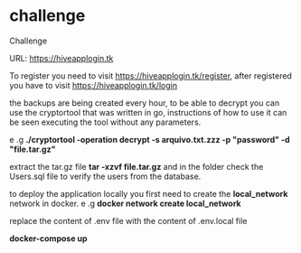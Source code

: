 # challenge
Challenge

URL: https://hiveapplogin.tk

To register you need to visit https://hiveapplogin.tk/register, after registered you have to visit https://hiveapplogin.tk/login

the backups are being created every hour, to be able to decrypt you can use the cryptortool that was written in go, instructions of how to use it can be seen executing
the tool without any parameters.

e .g **./cryptortool -operation decrypt -s arquivo.txt.zzz -p "password" -d "file.tar.gz"**

extract the tar.gz file **tar -xzvf file.tar.gz** and in the folder check the Users.sql file to verify the users from the database.

to deploy the application locally you first need to create the **local_network** network in docker.
e .g **docker network create local_network**

replace the content of .env file with the content of .env.local file

**docker-compose up**



